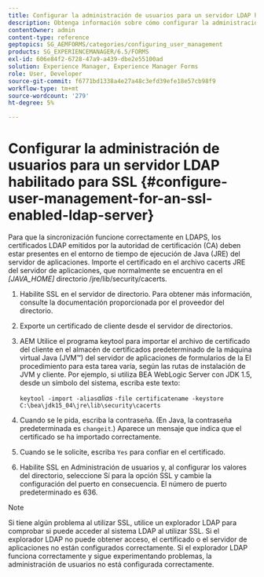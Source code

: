 ```yaml
---
title: Configurar la administración de usuarios para un servidor LDAP habilitado para SSL
description: Obtenga información sobre cómo configurar la administración de usuarios para un servidor LDAP habilitado para SSL con el fin de permitir que la sincronización funcione correctamente en LDAPS.
contentOwner: admin
content-type: reference
geptopics: SG_AEMFORMS/categories/configuring_user_management
products: SG_EXPERIENCEMANAGER/6.5/FORMS
exl-id: 606e84f2-6728-47a9-a439-dbe2e55100ad
solution: Experience Manager, Experience Manager Forms
role: User, Developer
source-git-commit: f6771bd1338a4e27a48c3efd39efe18e57cb98f9
workflow-type: tm+mt
source-wordcount: '279'
ht-degree: 5%

---
```


# Configurar la administración de usuarios para un servidor LDAP habilitado para SSL {#configure-user-management-for-an-ssl-enabled-ldap-server}

Para que la sincronización funcione correctamente en LDAPS, los certificados LDAP emitidos por la autoridad de certificación (CA) deben estar presentes en el entorno de tiempo de ejecución de Java (JRE) del servidor de aplicaciones. Importe el certificado en el archivo cacerts JRE del servidor de aplicaciones, que normalmente se encuentra en el *[JAVA_HOME]* directorio /jre/lib/security/cacerts.

1. Habilite SSL en el servidor de directorio. Para obtener más información, consulte la documentación proporcionada por el proveedor del directorio.
1. Exporte un certificado de cliente desde el servidor de directorios.
1. AEM Utilice el programa keytool para importar el archivo de certificado del cliente en el almacén de certificados predeterminado de la máquina virtual Java (JVM™) del servidor de aplicaciones de formularios de la El procedimiento para esta tarea varía, según las rutas de instalación de JVM y cliente. Por ejemplo, si utiliza BEA WebLogic Server con JDK 1.5, desde un símbolo del sistema, escriba este texto:

   `keytool -import -alias`*alias* `-file certificatename -keystore C:\bea\jdk15_04\jre\lib\security\cacerts`

1. Cuando se le pida, escriba la contraseña. (En Java, la contraseña predeterminada es `changeit`.) Aparece un mensaje que indica que el certificado se ha importado correctamente.
1. Cuando se le solicite, escriba `Yes` para confiar en el certificado.
1. Habilite SSL en Administración de usuarios y, al configurar los valores del directorio, seleccione Sí para la opción SSL y cambie la configuración del puerto en consecuencia. El número de puerto predeterminado es 636.

>[!NOTE]
>
>Si tiene algún problema al utilizar SSL, utilice un explorador LDAP para comprobar si puede acceder al sistema LDAP al utilizar SSL. Si el explorador LDAP no puede obtener acceso, el certificado o el servidor de aplicaciones no están configurados correctamente. Si el explorador LDAP funciona correctamente y sigue experimentando problemas, la administración de usuarios no está configurada correctamente.
